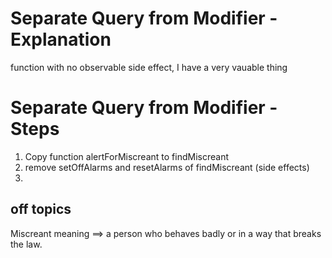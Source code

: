 # Separate Query from Modifier - Explanation
function with no observable side effect, I have a very vauable thing

# Separate Query from Modifier - Steps
1. Copy function alertForMiscreant to findMiscreant
2. remove setOffAlarms and resetAlarms of findMiscreant (side effects)
3. 


## off topics
Miscreant meaning ==> a person who behaves badly or in a way that breaks the law.